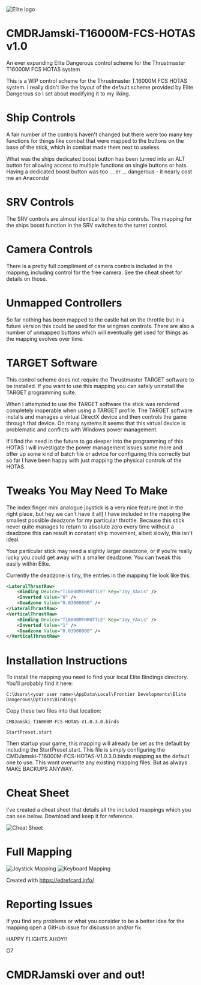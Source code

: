 ![Elite logo](elitelogo.png?raw=true)
# CMDRJamski-T16000M-FCS-HOTAS v1.0
An ever expanding Elite Dangerous control scheme for the Thrustmaster T16000M FCS HOTAS system

This is a WIP control scheme for the Thrustmaster T.16000M FCS HOTAS system.  I really didn't like the layout of the default scheme provided by Elite Dangerous so I set about modifying it to my liking.

# Ship Controls

A fair number of the controls haven't changed but there were too many key functions for things like combat that were mapped to the buttons on the base of the stick, which in combat made them next to useless.

What was the ships dedicated boost button has been turned into an ALT button for allowing access to multiple functions on single buttons or hats.  Having a dedicated boost button was too ... er ... dangerous - it nearly cost me an Anaconda!

# SRV Controls

The SRV controls are almost identical to the ship controls.  The mapping for the ships boost function in the SRV switches to the turret control.

# Camera Controls

There is a pretty full compliment of camera controls included in the mapping, including control for the free camera.  See the cheat sheet for details on those.

# Unmapped Controllers

So far nothing has been mapped to the castle hat on the throttle but in a future version this could be used for the wingman controls.  There are also a number of unmapped buttons which will eventually get used for things as the mapping evolves over time.

# TARGET Software

This control scheme does not require the Thrustmaster TARGET software to be installed.  If you want to use this mapping you can safely uninstall the TARGET programming suite.

When I attempted to use the TARGET software the stick was rendered completely inoperable when using a TARGET profile.  The TARGET software installs and manages a virtual DirectX device and then controls the game through that device.  On many systems it seems that this virtual device is problematic and conflicts with Windows power management.

If I find the need in the future to go deeper into the programming of this HOTAS I will investigate the power management issues some more and offer up some kind of batch file or advice for configuring this correctly but so far I have been happy with just  mapping the physical controls of the HOTAS.

# Tweaks You May Need To Make

The index finger mini analogue joystick is a very nice feature (not in the right place, but hey we can't have it all) I have included in the mapping the smallest possible deadzone for my particular throttle.  Because this stick never quite manages to return to absolute zero every time without a deadzone this can result in constant ship movement, albeit slowly, this isn't ideal.

Your particular stick may need a slightly larger deadzone, or if you're really lucky you could get away with a smaller deadzone.  You can tweak this easily within Elite.

Currently the deadzone is tiny, the entries in the mapping file look like this:

```xml
<LateralThrustRaw>
	<Binding Device="T16000MTHROTTLE" Key="Joy_XAxis" />
	<Inverted Value="0" />
	<Deadzone Value="0.03000000" />
</LateralThrustRaw>
<VerticalThrustRaw>
	<Binding Device="T16000MTHROTTLE" Key="Joy_YAxis" />
	<Inverted Value="1" />
	<Deadzone Value="0.03000000" />
</VerticalThrustRaw>
```

# Installation Instructions

To install the mapping you need to find your local Elite Bindings directory.  You'll probably find it here:

`C:\Users\<your user name>\AppData\Local\Frontier Developments\Elite Dangerous\Options\Bindings`

Copy these two files into that location:

`CMDJamski-T16000M-FCS-HOTAS-V1.0.3.0.binds`

`StartPreset.start`

Then startup your game, this mapping will already be set as the default by including the StartPreset.start.  This file is simply configuring the CMDJamski-T16000M-FCS-HOTAS-V1.0.3.0.binds mapping as the default one to use.  This wont overwrite any existing mapping files.  But as always MAKE BACKUPS ANYWAY.

# Cheat Sheet

I've created a cheat sheet that details all the included mappings which you can see below.  Download and keep it for reference.

![Cheat Sheet](CMDRJamski-TM-FCS-CheatSheet.png?raw=true "Cheat Sheet")

# Full Mapping

![Joystick Mapping](eybipp-t16000mfcs.jpg?raw=true "Joystick Mapping")
![Keyboard Mapping](eybipp-keyboard.jpg?raw=true "Keyboard Mapping")

Created with https://edrefcard.info/

# Reporting Issues

If you find any problems or what you consider to be a better idea for the mapping open a GitHub issue for discussion and/or fix.

HAPPY FLIGHTS AHOY!!

O7

# CMDRJamski over and out!